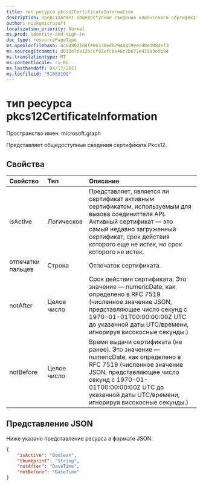 ```yaml
---
title: тип ресурса pkcs12CertificateInformation
description: Представляет общедоступные сведения клиентского сертификата Pkcs12.
author: nickgmicrosoft
localization_priority: Normal
ms.prod: identity-and-sign-in
doc_type: resourcePageType
ms.openlocfilehash: 4c649021d8fe66530edb794a859eecd8ed08def3
ms.sourcegitcommit: d033e7de12bccf92efcbe40c7b671e419a3e5b94
ms.translationtype: MT
ms.contentlocale: ru-RU
ms.lasthandoff: 04/17/2021
ms.locfileid: "51883109"
---
```

# <a name="pkcs12certificateinformation-resource-type"></a>тип ресурса pkcs12CertificateInformation

Пространство имен: microsoft.graph

Представляет общедоступные сведения сертификата Pkcs12.

## <a name="properties"></a>Свойства

|Свойство|Тип|Описание|
|:---|:---|:---|
|isActive|Логическое|  Представляет, является ли сертификат активным сертификатом, используемым для вызова соединиттеля API. Активный сертификат — это самый недавно загруженный сертификат, срок действия которого еще не истек, но срок которого не истек.|
|отпечатки пальцев|Строка| Отпечаток сертификата. |
|notAfter|Целое число| Срок действия сертификата. Это значение — numericDate, как определено в RFC 7519 (численное значение JSON, представляющее число секунд с 1970-01-01T00:00:00:00Z UTC до указанной даты UTC/времени, игнорируя високосные секунды.)|
|notBefore|Целое число| Время выдачи сертификата (не ранее). Это значение — numericDate, как определено в RFC 7519 (численное значение JSON, представляющее число секунд с 1970-01-01T00:00:00:00Z UTC до указанной даты UTC/времени, игнорируя високосные секунды.)|

## <a name="json-representation"></a>Представление JSON

Ниже указано представление ресурса в формате JSON.
<!-- {
  "blockType": "resource",
  "@odata.type": "microsoft.graph.pkcs12CertificateInformation"
}
-->

``` json
{
    "isActive": "Boolean",
    "thumbprint": "String",
    "notAfter": "DateTime",
    "notBefore": "DateTime"
}
```

